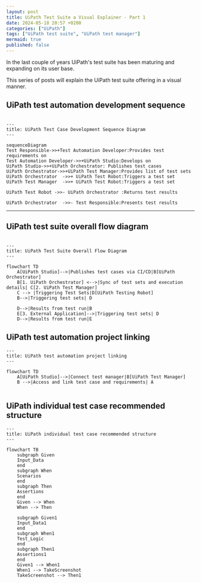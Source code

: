 ```yaml
---
layout: post
title: UiPath Test Suite a Visual Explainer - Part 1 
date: 2024-05-18 20:57 +0200
categories: ["UiPath"]
tags: ["UiPath test suite", "UiPath test manager"]
mermaid: true
published: false
---
```


In the last couple of years UiPath's test suite has been maturing and expanding on its user base.  

This series of posts will explain the UiPath test suite offering in a visual manner. 


## UiPath test automation development sequence
```mermaid

---
title: UiPath Test Case Development Sequence Diagram
---

sequenceDiagram
Test Responsible->>+Test Automation Developer:Provides test requirements on
Test Automation Developer->>+UiPath Studio:Develops on
UiPath Studio->>+UiPath Orchestrator: Publishes test cases
UiPath Orchestrator->>+UiPath Test Manager:Provides list of test sets
UiPath Orchestrator  ->>+ UiPath Test Robot:Triggers a test set
UiPath Test Manager  ->>+ UiPath Test Robot:Triggers a test set

UiPath Test Robot ->>- UiPath Orchestrator :Returns test results

UiPath Orchestrator  ->>- Test Responsible:Presents test results

```




------------------------------------------

## UiPath test suite overall flow diagram
```mermaid

---
title: UiPath Test Suite Overall Flow Diagram
---

flowchart TD
    A[UiPath Studio]-->|Publishes test cases via CI/CD|B[UiPath Orchestrator]
    B[1. UiPath Orchestrator] <-->|Sync of test sets and execution details| C[2. UiPath Test Manager]
    C --> |Triggering Test Sets|D[UiPath Testing Robot]
    B-->|Triggering test sets| D
    
    D-->|Results from test run|B
    E[3. External Application]-->|Triggering test sets| D
    D-->|Results from test run|E
```


## UiPath test automation project linking
```mermaid
---
title: UiPath test automation project linking
---

flowchart TD
    A[UiPath Studio]-->|Connect test manager|B[UiPath Test Manager]
    B -->|Access and link test case and requirements| A


```

## UiPath individual test case recommended structure

```mermaid
---
title: UiPath individual test case recommended structure
---

flowchart TB
    subgraph Given
    Input_Data
    end
    subgraph When
    Scenarios
    end
    subgraph Then
    Assertions
    end
    Given --> When
    When --> Then

    subgraph Given1
    Input_Data1
    end
    subgraph When1
    Test_Logic
    end
    subgraph Then1
    Assertions1
    end
    Given1 --> When1
    When1 --> TakeScreenshot
    TakeScreenshot --> Then1
```



